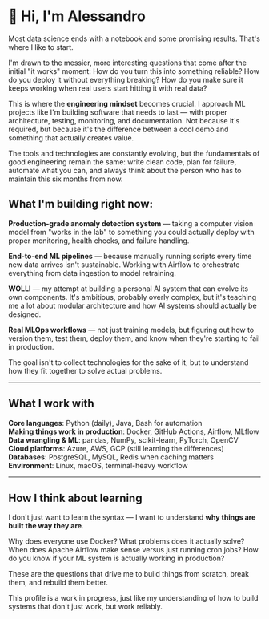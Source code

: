# 🤟 Hi, I'm Alessandro 

Most data science ends with a notebook and some promising results. That's where I like to start.

I'm drawn to the messier, more interesting questions that come after the initial "it works" moment: How do you turn this into something reliable? How do you deploy it without everything breaking? How do you make sure it keeps working when real users start hitting it with real data?

This is where the **engineering mindset** becomes crucial. I approach ML projects like I'm building software that needs to last — with proper architecture, testing, monitoring, and documentation. Not because it's required, but because it's the difference between a cool demo and something that actually creates value.

The tools and technologies are constantly evolving, but the fundamentals of good engineering remain the same: write clean code, plan for failure, automate what you can, and always think about the person who has to maintain this six months from now.

## What I'm building right now:

**Production-grade anomaly detection system** — taking a computer vision model from "works in the lab" to something you could actually deploy with proper monitoring, health checks, and failure handling.

**End-to-end ML pipelines** — because manually running scripts every time new data arrives isn't sustainable. Working with Airflow to orchestrate everything from data ingestion to model retraining.

**WOLLI** — my attempt at building a personal AI system that can evolve its own components. It's ambitious, probably overly complex, but it's teaching me a lot about modular architecture and how AI systems should actually be designed.

**Real MLOps workflows** — not just training models, but figuring out how to version them, test them, deploy them, and know when they're starting to fail in production.

The goal isn't to collect technologies for the sake of it, but to understand how they fit together to solve actual problems.

---

##  What I work with

**Core languages**: Python (daily), Java, Bash for automation  
**Making things work in production**: Docker, GitHub Actions, Airflow, MLflow  
**Data wrangling & ML**: pandas, NumPy, scikit-learn, PyTorch, OpenCV  
**Cloud platforms**: Azure, AWS, GCP (still learning the differences)  
**Databases**: PostgreSQL, MySQL, Redis when caching matters  
**Environment**: Linux, macOS, terminal-heavy workflow  

---

##  How I think about learning

I don't just want to learn the syntax — I want to understand **why things are built the way they are**.

Why does everyone use Docker? What problems does it actually solve? When does Apache Airflow make sense versus just running cron jobs? How do you know if your ML system is actually working in production?

These are the questions that drive me to build things from scratch, break them, and rebuild them better.

This profile is a work in progress, just like my understanding of how to build systems that don't just work, but work reliably.
